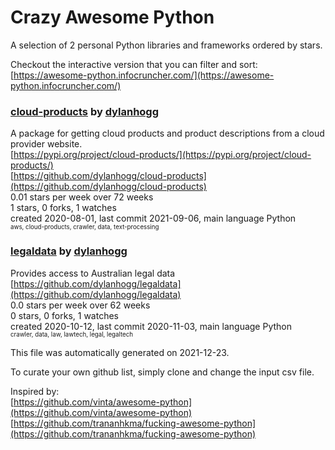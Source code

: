 # Crazy Awesome Python
A selection of 2 personal Python libraries and frameworks ordered by stars.  

Checkout the interactive version that you can filter and sort: 
[https://awesome-python.infocruncher.com/](https://awesome-python.infocruncher.com/)  


### [cloud-products](https://github.com/dylanhogg/cloud-products) by [dylanhogg](https://github.com/dylanhogg)  
A package for getting cloud products and product descriptions from a cloud provider website.  
[https://pypi.org/project/cloud-products/](https://pypi.org/project/cloud-products/)  
[https://github.com/dylanhogg/cloud-products](https://github.com/dylanhogg/cloud-products)  
0.01 stars per week over 72 weeks  
1 stars, 0 forks, 1 watches  
created 2020-08-01, last commit 2021-09-06, main language Python  
<sub><sup>aws, cloud-products, crawler, data, text-processing</sup></sub>


### [legaldata](https://github.com/dylanhogg/legaldata) by [dylanhogg](https://github.com/dylanhogg)  
Provides access to Australian legal data  
[https://github.com/dylanhogg/legaldata](https://github.com/dylanhogg/legaldata)  
0.0 stars per week over 62 weeks  
0 stars, 0 forks, 1 watches  
created 2020-10-12, last commit 2020-11-03, main language Python  
<sub><sup>crawler, data, law, lawtech, legal, legaltech</sup></sub>


This file was automatically generated on 2021-12-23.  

To curate your own github list, simply clone and change the input csv file.  

Inspired by:  
[https://github.com/vinta/awesome-python](https://github.com/vinta/awesome-python)  
[https://github.com/trananhkma/fucking-awesome-python](https://github.com/trananhkma/fucking-awesome-python)  